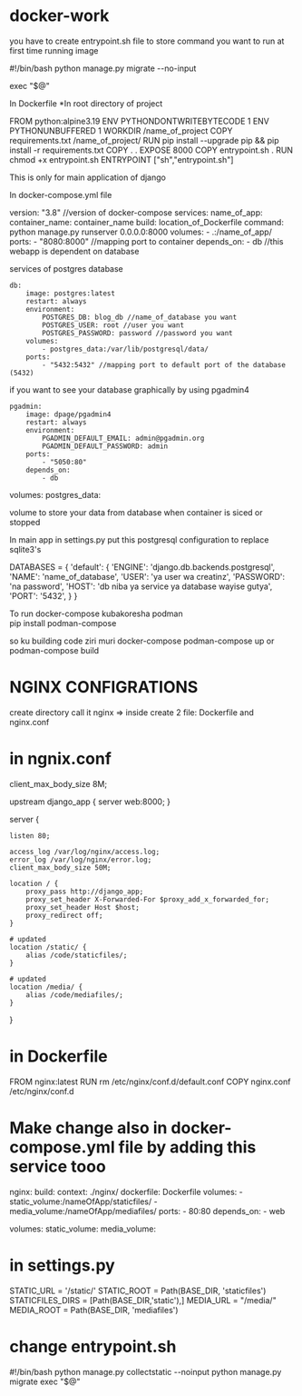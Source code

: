 # docker-work

you have to create entrypoint.sh file to store command you want to run at first time running image

#!/bin/bash
python manage.py migrate --no-input

exec "$@"

In Dockerfile \*In root directory of project

FROM python:alpine3.19
ENV PYTHONDONTWRITEBYTECODE 1
ENV PYTHONUNBUFFERED 1
WORKDIR /name_of_project
COPY requirements.txt /name_of_project/
RUN pip install --upgrade pip && pip install -r requirements.txt
COPY . .
EXPOSE 8000
COPY entrypoint.sh .
RUN chmod +x entrypoint.sh
ENTRYPOINT ["sh","entrypoint.sh"]

This is only for main application of django

In docker-compose.yml file

version: "3.8" //version of docker-compose
services:
name_of_app:
container_name: container_name
build: location_of_Dockerfile
command: python manage.py runserver 0.0.0.0:8000
volumes: - .:/name_of_app/
ports: - "8080:8000" //mapping port to container
depends_on: - db //this webapp is dependent on database

services of postgres database

    db:
        image: postgres:latest
        restart: always
        environment:
            POSTGRES_DB: blog_db //name_of_database you want
            POSTGRES_USER: root //user you want
            POSTGRES_PASSWORD: password //password you want
        volumes:
            - postgres_data:/var/lib/postgresql/data/
        ports:
            - "5432:5432" //mapping port to default port of the database (5432)

if you want to see your database graphically by using pgadmin4

    pgadmin:
        image: dpage/pgadmin4
        restart: always
        environment:
            PGADMIN_DEFAULT_EMAIL: admin@pgadmin.org
            PGADMIN_DEFAULT_PASSWORD: admin
        ports:
            - "5050:80"
        depends_on:
            - db

volumes:
postgres_data:

volume to store your data from database when container is siced or stopped

In main app in settings.py put this postgresql configuration to replace sqlite3's

DATABASES = {
'default': {
'ENGINE': 'django.db.backends.postgresql',
'NAME': 'name_of_database',
'USER': 'ya user wa creatinz',
'PASSWORD': 'na password',
'HOST': 'db niba ya service ya database wayise gutya',
'PORT': '5432',
}
}

To run docker-compose kubakoresha podman  
pip install podman-compose

so ku building code ziri muri docker-compose
podman-compose up or podman-compose build

# NGINX CONFIGRATIONS

create directory call it nginx
=> inside create 2 file: Dockerfile and nginx.conf

# in ngnix.conf

client_max_body_size 8M;

upstream django_app {
server web:8000;
}

server {

    listen 80;

    access_log /var/log/nginx/access.log;
    error_log /var/log/nginx/error.log;
    client_max_body_size 50M;

    location / {
        proxy_pass http://django_app;
        proxy_set_header X-Forwarded-For $proxy_add_x_forwarded_for;
        proxy_set_header Host $host;
        proxy_redirect off;
    }

    # updated
    location /static/ {
        alias /code/staticfiles/;
    }

    # updated
    location /media/ {
        alias /code/mediafiles/;
    }

}

# in Dockerfile

FROM nginx:latest
RUN rm /etc/nginx/conf.d/default.conf
COPY nginx.conf /etc/nginx/conf.d

# Make change also in docker-compose.yml file by adding this service tooo

nginx:
build:
context: ./nginx/
dockerfile: Dockerfile
volumes: - static_volume:/nameOfApp/staticfiles/ - media_volume:/nameOfApp/mediafiles/
ports: - 80:80
depends_on: - web

volumes:
static_volume:
media_volume:

# in settings.py

STATIC_URL = '/static/'
STATIC_ROOT = Path(BASE_DIR, 'staticfiles')
STATICFILES_DIRS = [Path(BASE_DIR,'static'),]
MEDIA_URL = "/media/"
MEDIA_ROOT = Path(BASE_DIR, 'mediafiles')

# change entrypoint.sh

#!/bin/bash
python manage.py collectstatic --noinput
python manage.py migrate
exec "$@"
